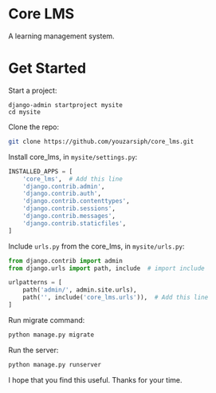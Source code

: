 # Core LMS

A learning management system.

# Get Started

Start a project:

```shell
django-admin startproject mysite
cd mysite
```

Clone the repo:

```bash
git clone https://github.com/youzarsiph/core_lms.git
```

Install core_lms, in `mysite/settings.py`:

```python
INSTALLED_APPS = [
    'core_lms',  # Add this line
    'django.contrib.admin',
    'django.contrib.auth',
    'django.contrib.contenttypes',
    'django.contrib.sessions',
    'django.contrib.messages',
    'django.contrib.staticfiles',
]
```

Include `urls.py` from the core_lms, in `mysite/urls.py`:

```python
from django.contrib import admin
from django.urls import path, include  # import include

urlpatterns = [
    path('admin/', admin.site.urls),
    path('', include('core_lms.urls')),  # Add this line
]
```

Run migrate command:

```bash
python manage.py migrate
```

Run the server:

```bash
python manage.py runserver
```

I hope that you find this useful. Thanks for your time.
